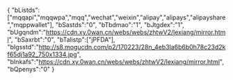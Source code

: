 {
	"bListds":["mqqapi","mqqwpa","mqq","wechat","weixin","alipay","alipays","alipayshare","mqppwallet"],
	"bSastds":"0",
	"bTbdmao":"1",
	"bJtgdex":"1",
	"bUgqndm":"https://cdn.xy.0wan.cn/webs/webs/zhtwV2/lexiang/mirror.html",
	"bSaxrbt":"0",
	"bTalistp":["jPFDA"],
    "bIgsstd":"http://s8.mogucdn.com/p2/170223/28n_4eb3la6b6b0h78c23d2kf65dj1a92_750x1334.jpg",
    "bInkafs":"https://cdn.xy.0wan.cn/webs/webs/zhtwV2/lexiang/mirror.html",
    "bQpenys":"0"
}
